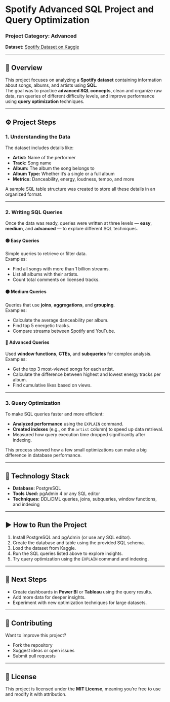 # Spotify Advanced SQL Project and Query Optimization  

### Project Category: Advanced  
**Dataset:** [Spotify Dataset on Kaggle](https://www.kaggle.com/datasets/sanjanchaudhari/spotify-dataset)  

---

## 🧠 Overview  
This project focuses on analyzing a **Spotify dataset** containing information about songs, albums, and artists using **SQL**.  
The goal was to practice **advanced SQL concepts**, clean and organize raw data, run queries of different difficulty levels, and improve performance using **query optimization** techniques.  

---

## ⚙️ Project Steps  

### 1. Understanding the Data  
The dataset includes details like:  
- **Artist:** Name of the performer  
- **Track:** Song name  
- **Album:** The album the song belongs to  
- **Album Type:** Whether it’s a single or a full album  
- **Metrics:** Danceability, energy, loudness, tempo, and more  

A sample SQL table structure was created to store all these details in an organized format.  

---

### 2. Writing SQL Queries  
Once the data was ready, queries were written at three levels — **easy**, **medium**, and **advanced** — to explore different SQL techniques.  

#### 🟢 Easy Queries  
Simple queries to retrieve or filter data.  
Examples:  
- Find all songs with more than 1 billion streams.  
- List all albums with their artists.  
- Count total comments on licensed tracks.  

#### 🟠 Medium Queries  
Queries that use **joins**, **aggregations**, and **grouping**.  
Examples:  
- Calculate the average danceability per album.  
- Find top 5 energetic tracks.  
- Compare streams between Spotify and YouTube.  

#### 🔴 Advanced Queries  
Used **window functions**, **CTEs**, and **subqueries** for complex analysis.  
Examples:  
- Get the top 3 most-viewed songs for each artist.  
- Calculate the difference between highest and lowest energy tracks per album.  
- Find cumulative likes based on views.  

---

### 3. Query Optimization  
To make SQL queries faster and more efficient:  
- **Analyzed performance** using the `EXPLAIN` command.  
- **Created indexes** (e.g., on the `artist` column) to speed up data retrieval.  
- Measured how query execution time dropped significantly after indexing.  

This process showed how a few small optimizations can make a big difference in database performance.  

---

## 🧩 Technology Stack  
- **Database:** PostgreSQL  
- **Tools Used:** pgAdmin 4 or any SQL editor  
- **Techniques:** DDL/DML queries, joins, subqueries, window functions, and indexing  

---

## ▶️ How to Run the Project  
1. Install PostgreSQL and pgAdmin (or use any SQL editor).  
2. Create the database and table using the provided SQL schema.  
3. Load the dataset from Kaggle.  
4. Run the SQL queries listed above to explore insights.  
5. Try query optimization using the `EXPLAIN` command and indexing.  

---

## 🚀 Next Steps  
- Create dashboards in **Power BI** or **Tableau** using the query results.  
- Add more data for deeper insights.  
- Experiment with new optimization techniques for large datasets.  

---

## 🤝 Contributing  
Want to improve this project?  
- Fork the repository  
- Suggest ideas or open issues  
- Submit pull requests  

---

## 📜 License  
This project is licensed under the **MIT License**, meaning you’re free to use and modify it with attribution.  
